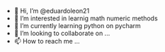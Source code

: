 - 👋 Hi, I’m @eduardoleon21
- 👀 I’m interested in learnig math numeric methods
- 🌱 I’m currently learning python on pycharm
- 💞️ I’m looking to collaborate on ...
- 📫 How to reach me ...

<!---
eduardoleon21/eduardoleon21 is a ✨ special ✨ repository because its `README.md` (this file) appears on your GitHub profile.
You can click the Preview link to take a look at your changes.
--->
